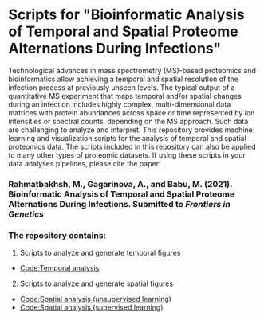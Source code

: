 # Scripts for "Bioinformatic Analysis of Temporal and Spatial Proteome Alternations During Infections"
Technological advances in mass spectrometry (MS)-based proteomics and bioinformatics allow achieving a temporal and spatial resolution of the infection process at previously unseen levels. The typical output of a quantitative MS experiment that maps temporal and/or spatial changes during an infection includes highly complex, multi-dimensional data matrices with protein abundances across space or time represented by ion intensities or spectral counts, depending on the MS approach. Such data are challenging to analyze and interpret. This repository provides machine learning and visualization scripts for the analysis of temporal and spatial proteomics data. The scripts included in this repository can also be applied to many other types of proteomic datasets. If using these scripts in your data analyses pipelines, please cite the paper: 

### Rahmatbakhsh, M., Gagarinova, A., and Babu, M. (2021). Bioinformatic Analysis of Temporal and Spatial Proteome Alternations During Infections. Submitted to _Frontiers in Genetics_

### The repository contains:
1. Scripts to analyze and generate temporal figures
- [Code:Temporal analysis](https://github.com/Babulab-bioc/TempSpac/blob/main/R/Unsupervised_Temporal.R)
2. Scripts to analyze and generate spatial figures
- [Code:Spatial analysis (unsupervised learning)](https://github.com/Babulab-bioc/TempSpac/blob/main/R/Unsupervised_Spatial.R)
- [Code:Spatial analysis (supervised learning)](https://github.com/Babulab-bioc/TempSpac/blob/main/R/ml_learning_spatial.R)


